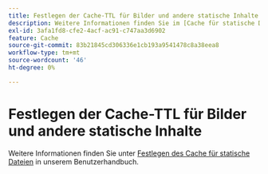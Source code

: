 ```yaml
---
title: Festlegen der Cache-TTL für Bilder und andere statische Inhalte
description: Weitere Informationen finden Sie im [Cache für statische Dateien festlegen](https://experienceleague.adobe.com/docs/commerce-cloud-service/user-guide/configure/app/set-cache.html?lang=de) in unserem Benutzerhandbuch.
exl-id: 3afa1fd8-cfe2-4acf-ac91-c747aa3d6902
feature: Cache
source-git-commit: 83b21845cd306336e1cb193a9541478c8a38eea8
workflow-type: tm+mt
source-wordcount: '46'
ht-degree: 0%

---
```


# Festlegen der Cache-TTL für Bilder und andere statische Inhalte

Weitere Informationen finden Sie unter [Festlegen des Cache für statische Dateien](https://experienceleague.adobe.com/docs/commerce-cloud-service/user-guide/configure/app/set-cache.html?lang=de) in unserem Benutzerhandbuch.
